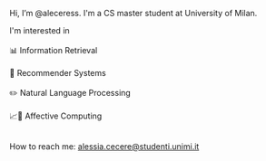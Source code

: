 Hi, I’m @aleceress.
I'm a CS master student at University of Milan.

I'm interested in <br> <br>
📊  Information Retrieval <br> <br>
📲  Recommender Systems <br> <br>
✏️  Natural Language Processing <br> <br>
📈💌  Affective Computing <br> <br>

How to reach me: alessia.cecere@studenti.unimi.it

<!---
aleceress/aleceress is a ✨ special ✨ repository because its `README.md` (this file) appears on your GitHub profile.
You can click the Preview link to take a look at your changes.
--->
